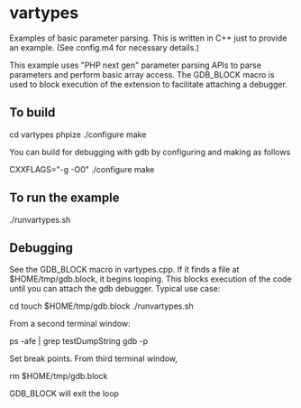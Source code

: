 # vartypes

Examples of basic parameter parsing. This is written
in C++ just to provide an example. (See config.m4 for necessary details.)

This example uses "PHP next gen" parameter parsing APIs to parse parameters
and perform basic array access. The GDB_BLOCK macro is used to block
execution of the extension to facilitate attaching a debugger. 

## To build

cd vartypes
phpize
./configure
make

You can build for debugging with gdb by configuring and making as follows

CXXFLAGS="-g -O0" ./configure
make


## To run the example

./runvartypes.sh

## Debugging

See the GDB_BLOCK macro in vartypes.cpp. If it finds a file at $HOME/tmp/gdb.block, it begins looping. This blocks execution of the code until you can attach the gdb debugger. Typical use case:

cd <this directory>
touch $HOME/tmp/gdb.block
./runvartypes.sh

From a second terminal window:

ps -afe | grep testDumpString
gdb -p <pid obtained by ps command>

Set break points. From third terminal window, 

rm $HOME/tmp/gdb.block

GDB_BLOCK will exit the loop


